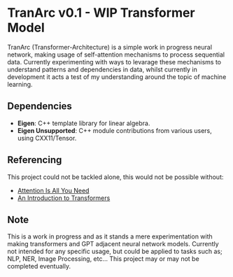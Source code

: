 # TranArc v0.1 - WIP Transformer Model
TranArc (Transformer-Architecture) is a simple work in progress neural network, making usage of self-attention mechanisms to process sequential data. Currently experimenting with ways to levarage these mechanisms to understand patterns and dependencies in data, whilst currently in development it acts a test of my understanding around the topic of machine learning.

## Dependencies
- **Eigen**: C++ template library for linear algebra.
- **Eigen Unsupported**: C++ module contributions from various users, using CXX11/Tensor.

## Referencing
This project could not be tackled alone, this would not be possible without:
- [Attention Is All You Need](https://arxiv.org/pdf/1706.03762)
- [An Introduction to Transformers](https://arxiv.org/pdf/2304.10557)

## Note
This is a work in progress and as it stands a mere experimentation with making transformers and GPT adjacent neural network models. Currently not intended for any specific usage, but could be applied to tasks such as; NLP, NER, Image Processing, etc... This project may or may not be completed eventually.
